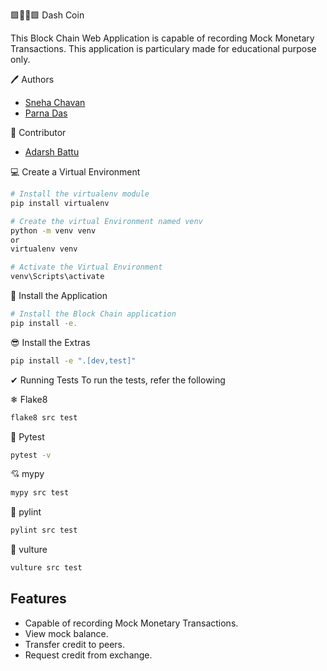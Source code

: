 🟩⛓️‍💥🟩 Dash Coin

This Block Chain Web Application is capable of recording Mock Monetary Transactions. This application is particulary made for educational purpose only.



🖊️ Authors

- [Sneha Chavan](https://github.com/Sneha-Chavan-95)
- [Parna Das](https://github.com/Parna-Das)


🥷 Contributor

- [Adarsh Battu](https://github.com/adarshbattu109)





💻 Create a Virtual Environment

  ```bash
  # Install the virtualenv module
  pip install virtualenv

  # Create the virtual Environment named venv
  python -m venv venv
  or
  virtualenv venv

  # Activate the Virtual Environment
  venv\Scripts\activate
  ```


🚀 Install the Application
  ```bash
  # Install the Block Chain application
  pip install -e.
  ```

😎 Install the Extras

  ```bash
  pip install -e ".[dev,test]"
  ```
✔ Running Tests
To run the tests, refer the following

❄ Flake8

```bash
flake8 src test
```

🧪 Pytest
```bash
pytest -v
```

💘 mypy
```bash
mypy src test
```

🧹 pylint
```bash
pylint src test
```

🦅 vulture
```bash
vulture src test
```


## Features

- Capable of recording Mock Monetary Transactions.
- View mock balance.
- Transfer credit to peers.
- Request credit from exchange.
